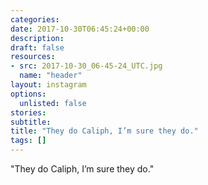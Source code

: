 ```yaml
---
categories:
date: 2017-10-30T06:45:24+00:00
description:
draft: false
resources:
- src: 2017-10-30_06-45-24_UTC.jpg
  name: "header"
layout: instagram
options:
  unlisted: false
stories:
subtitle:
title: "They do Caliph, I’m sure they do."
tags: []
---
```


"They do Caliph, I’m sure they do."
